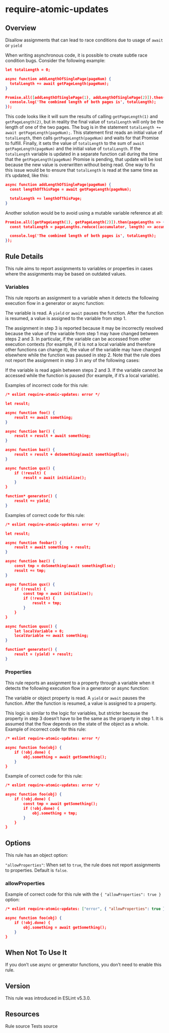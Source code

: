 
# require-atomic-updates
## Overview
Disallow assignments that can lead to race conditions due to usage of `await` or `yield`



When writing asynchronous code, it is possible to create subtle race condition bugs. Consider the following example:

```json
let totalLength = 0;

async function addLengthOfSinglePage(pageNum) {
  totalLength += await getPageLength(pageNum);
}

Promise.all([addLengthOfSinglePage(1), addLengthOfSinglePage(2)]).then(() => {
  console.log('The combined length of both pages is', totalLength);
});
```
This code looks like it will sum the results of calling `getPageLength(1)` and `getPageLength(2)`, but in reality the final value of `totalLength` will only be the length of one of the two pages. The bug is in the statement `totalLength += await getPageLength(pageNum);`. This statement first reads an initial value of `totalLength`, then calls `getPageLength(pageNum)` and waits for that Promise to fulfill. Finally, it sets the value of `totalLength` to the sum of `await getPageLength(pageNum)` and the initial value of `totalLength`. If the `totalLength` variable is updated in a separate function call during the time that the `getPageLength(pageNum)` Promise is pending, that update will be lost because the new value is overwritten without being read.
One way to fix this issue would be to ensure that `totalLength` is read at the same time as it’s updated, like this:

```json
async function addLengthOfSinglePage(pageNum) {
  const lengthOfThisPage = await getPageLength(pageNum);

  totalLength += lengthOfThisPage;
}
```
Another solution would be to avoid using a mutable variable reference at all:

```json
Promise.all([getPageLength(1), getPageLength(2)]).then(pageLengths => {
  const totalLength = pageLengths.reduce((accumulator, length) => accumulator + length, 0);

  console.log('The combined length of both pages is', totalLength);
});
```
## Rule Details
This rule aims to report assignments to variables or properties in cases where the assignments may be based on outdated values.
### Variables
This rule reports an assignment to a variable when it detects the following execution flow in a generator or async function:

The variable is read.
A `yield` or `await` pauses the function.
After the function is resumed, a value is assigned to the variable from step 1.

The assignment in step 3 is reported because it may be incorrectly resolved because the value of the variable from step 1 may have changed between steps 2 and 3. In particular, if the variable can be accessed from other execution contexts (for example, if it is not a local variable and therefore other functions can change it), the value of the variable may have changed elsewhere while the function was paused in step 2.
Note that the rule does not report the assignment in step 3 in any of the following cases:

If the variable is read again between steps 2 and 3.
If the variable cannot be accessed while the function is paused (for example, if it’s a local variable).

Examples of incorrect code for this rule:


```json
/* eslint require-atomic-updates: error */

let result;

async function foo() {
    result += await something;
}

async function bar() {
    result = result + await something;
}

async function baz() {
    result = result + doSomething(await somethingElse);
}

async function qux() {
    if (!result) {
        result = await initialize();
    }
}

function* generator() {
    result += yield;
}
```
Examples of correct code for this rule:


```json
/* eslint require-atomic-updates: error */

let result;

async function foobar() {
    result = await something + result;
}

async function baz() {
    const tmp = doSomething(await somethingElse);
    result += tmp;
}

async function qux() {
    if (!result) {
        const tmp = await initialize();
        if (!result) {
            result = tmp;
        }
    }
}

async function quux() {
    let localVariable = 0;
    localVariable += await something;
}

function* generator() {
    result = (yield) + result;
}
```
### Properties
This rule reports an assignment to a property through a variable when it detects the following execution flow in a generator or async function:

The variable or object property is read.
A `yield` or `await` pauses the function.
After the function is resumed, a value is assigned to a property.

This logic is similar to the logic for variables, but stricter because the property in step 3 doesn’t have to be the same as the property in step 1. It is assumed that the flow depends on the state of the object as a whole.
Example of incorrect code for this rule:


```json
/* eslint require-atomic-updates: error */

async function foo(obj) {
    if (!obj.done) {
        obj.something = await getSomething();
    }
}
```
Example of correct code for this rule:


```json
/* eslint require-atomic-updates: error */

async function foo(obj) {
    if (!obj.done) {
        const tmp = await getSomething();
        if (!obj.done) {
            obj.something = tmp;
        }
    }
}
```
## Options
This rule has an object option:

`"allowProperties"`: When set to `true`, the rule does not report assignments to properties. Default is `false`.

### allowProperties
Example of correct code for this rule with the `{ "allowProperties": true }` option:


```json
/* eslint require-atomic-updates: ["error", { "allowProperties": true }] */

async function foo(obj) {
    if (!obj.done) {
        obj.something = await getSomething();
    }
}
```
## When Not To Use It
If you don’t use async or generator functions, you don’t need to enable this rule.
## Version
This rule was introduced in ESLint v5.3.0.
## Resources

Rule source 
Tests source 

